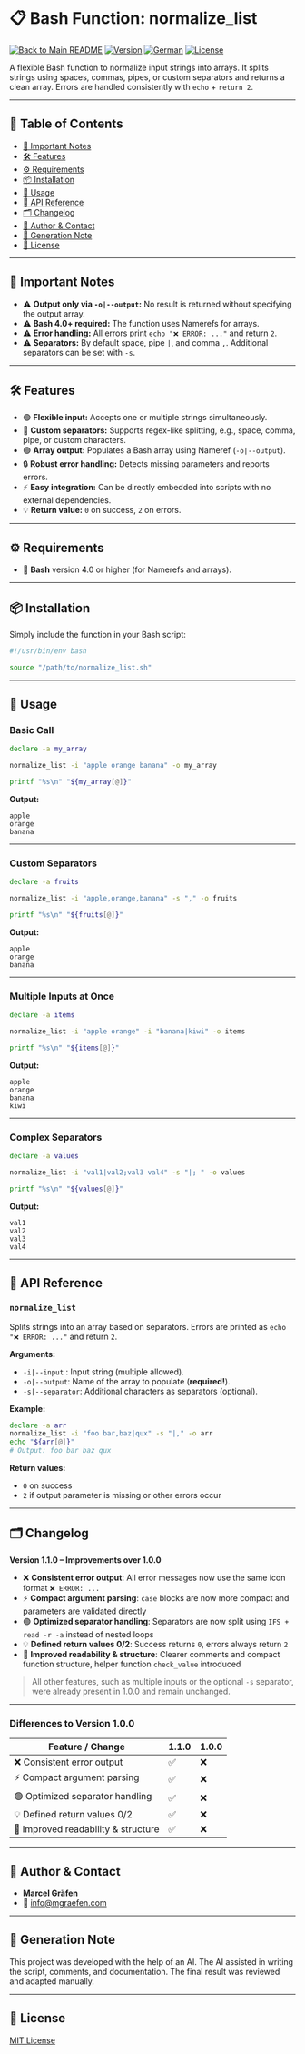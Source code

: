 # 📋 Bash Function: normalize_list

[![Back to Main README](https://img.shields.io/badge/Main-README-blue?style=flat&logo=github)](../README.md)
[![Version](https://img.shields.io/badge/version-1.1.0-blue.svg)](#)
[![German](https://img.shields.io/badge/Language-German-blue)](./README.de.md)
[![License](https://img.shields.io/badge/license-MIT-lightgrey.svg)](https://opensource.org/licenses/MIT)

A flexible Bash function to normalize input strings into arrays. It splits strings using spaces, commas, pipes, or custom separators and returns a clean array. Errors are handled consistently with `echo` + `return 2`.

---

## 🚀 Table of Contents

* [📌 Important Notes](#-important-notes)
* [🛠️ Features](#-features)
* [⚙️ Requirements](#%EF%B8%8F-requirements)
* [📦 Installation](#-installation)
* [📝 Usage](#-usage)
* [📌 API Reference](#-api-reference)
* [🗂️ Changelog](#-changelog)
* [👤 Author & Contact](#-author--contact)
* [🤖 Generation Note](#-generation-note)
* [📜 License](#-license)

---

## 📌 Important Notes

* ⚠️ **Output only via `-o|--output`:** No result is returned without specifying the output array.
* ⚠️ **Bash 4.0+ required:** The function uses Namerefs for arrays.
* ⚠️ **Error handling:** All errors print `echo "❌ ERROR: ..."` and return `2`.
* ⚠️ **Separators:** By default space, pipe `|`, and comma `,`. Additional separators can be set with `-s`.

---

## 🛠️ Features

* 🟢 **Flexible input:** Accepts one or multiple strings simultaneously.
* 🔹 **Custom separators:** Supports regex-like splitting, e.g., space, comma, pipe, or custom characters.
* 🟣 **Array output:** Populates a Bash array using Nameref (`-o|--output`).
* 🔒 **Robust error handling:** Detects missing parameters and reports errors.
* ⚡ **Easy integration:** Can be directly embedded into scripts with no external dependencies.
* 💡 **Return value:** `0` on success, `2` on errors.

---

## ⚙️ Requirements

* 🐚 **Bash** version 4.0 or higher (for Namerefs and arrays).

---

## 📦 Installation

Simply include the function in your Bash script:

```bash
#!/usr/bin/env bash

source "/path/to/normalize_list.sh"
````

---

## 📝 Usage

### Basic Call

```bash
declare -a my_array

normalize_list -i "apple orange banana" -o my_array

printf "%s\n" "${my_array[@]}"
```

**Output:**

```
apple
orange
banana
```

---

### Custom Separators

```bash
declare -a fruits

normalize_list -i "apple,orange,banana" -s "," -o fruits

printf "%s\n" "${fruits[@]}"
```

**Output:**

```
apple
orange
banana
```

---

### Multiple Inputs at Once

```bash
declare -a items

normalize_list -i "apple orange" -i "banana|kiwi" -o items

printf "%s\n" "${items[@]}"
```

**Output:**

```
apple
orange
banana
kiwi
```

---

### Complex Separators

```bash
declare -a values

normalize_list -i "val1|val2;val3 val4" -s "|; " -o values

printf "%s\n" "${values[@]}"
```

**Output:**

```
val1
val2
val3
val4
```

---

## 📌 API Reference

### `normalize_list`

Splits strings into an array based on separators. Errors are printed as `echo "❌ ERROR: ..."` and return `2`.

**Arguments:**

* `-i|--input` : Input string (multiple allowed).
* `-o|--output`: Name of the array to populate (**required!**).
* `-s|--separator`: Additional characters as separators (optional).

**Example:**

```bash
declare -a arr
normalize_list -i "foo bar,baz|qux" -s "|," -o arr
echo "${arr[@]}"
# Output: foo bar baz qux
```

**Return values:**

* `0` on success
* `2` if output parameter is missing or other errors occur

---

## 🗂️ Changelog

**Version 1.1.0 – Improvements over 1.0.0**

- ❌ **Consistent error output**: All error messages now use the same icon format `❌ ERROR: ...`
- ⚡ **Compact argument parsing**: `case` blocks are now more compact and parameters are validated directly
- 🟢 **Optimized separator handling**: Separators are now split using `IFS + read -r -a` instead of nested loops
- 💡 **Defined return values 0/2**: Success returns `0`, errors always return `2`
- 📝 **Improved readability & structure**: Clearer comments and compact function structure, helper function `check_value` introduced

> All other features, such as multiple inputs or the optional `-s` separator, were already present in 1.0.0 and remain unchanged.

---

### Differences to Version 1.0.0

| Feature / Change                    | 1.1.0 | 1.0.0 |
|-------------------------------------|-------|-------|
| ❌ Consistent error output          |  ✅  |  ❌  |
| ⚡ Compact argument parsing         |  ✅  |  ❌  |
| 🟢 Optimized separator handling     |  ✅  |  ❌  |
| 💡 Defined return values 0/2        |  ✅  |  ❌  |
| 📝 Improved readability & structure |  ✅  |  ❌  |


---

## 👤 Author & Contact

* **Marcel Gräfen**
* 📧 [info@mgraefen.com](mailto:info@mgraefen.com)

---

## 🤖 Generation Note

This project was developed with the help of an AI. The AI assisted in writing the script, comments, and documentation. The final result was reviewed and adapted manually.

---

## 📜 License

[MIT License](LICENSE)
